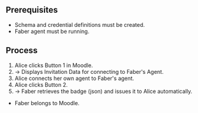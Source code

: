 ## Prerequisites
- Schema and credential definitions must be created.
- Faber agent must be running.

## Process
1. Alice clicks Button 1 in Moodle.
2. -> Displays Invitation Data for connecting to Faber's Agent.
3. Alice connects her own agent to Faber's agent.
4. Alice clicks Button 2.
5. -> Faber retrieves the badge (json) and issues it to Alice automatically.

- Faber belongs to Moodle.
